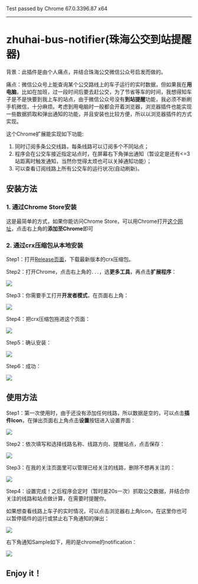 
Test passed by Chrome 67.0.3396.87 x64

------------

# zhuhai-bus-notifier(珠海公交到站提醒器)

背景：此插件是由个人痛点，并结合珠海公交微信公众号启发而做的。

痛点：微信公众号上能查询某个公交路线上的车子运行的实时数据，但如果我在**用电脑**，比如在加班，过一段时间后要去赶公交，为了节省等车的时间，我想得知车子是不是快要到我上车的站点，由于微信公众号没有**到站提醒**功能，我必须不断刷手机微信，十分麻烦。考虑到用电脑时一般都会开着浏览器，浏览器插件也能实现一些数据抓取和弹出通知的功能，并且安装也比较方便，所以以浏览器插件的方式实现。

这个Chrome扩展能实现如下功能:
1. 同时订阅多条公交线路，每条线路可以订阅多个不同站点；
2. 程序会在公交车接近指定站点时，在屏幕右下角弹出通知（暂设定是还有<=3站距离时触发通知，当然你觉得太烦也可以关掉通知功能）；
3. 可以查看订阅线路上所有公交车的运行状况(自动刷新)。

## 安装方法
### 1. 通过Chrome Store安装
这是最简单的方式，如果你能访问Chrome Store，可以用Chrome打开[这个网址](https://chrome.google.com/webstore/detail/zhuhai-bus-arrival-notifi/fbeplekneeagbkkbffppkdmjlhbbpcai "这个网址")，点击右上角的**添加至Chrome**即可

### 2. 通过crx压缩包从本地安装
Step1：打开[Release页面](https://github.com/yellowb/zhuhai-bus-notifier/releases "Release页面")，下载最新版本的crx压缩包。

Step2：打开Chrome，点击右上角的`...`，选**更多工具**，再点击**扩展程序**：

[![](https://raw.githubusercontent.com/yellowb/zhuhai-bus-notifier/guide/guide-photos/1-chrome-menu.png)](https://raw.githubusercontent.com/yellowb/zhuhai-bus-notifier/guide/guide-photos/1-chrome-menu.png)

Step3：你需要手工打开**开发者模式**，在页面右上角：

[![](https://raw.githubusercontent.com/yellowb/zhuhai-bus-notifier/guide/guide-photos/2-enable-dev-mode.png)](https://raw.githubusercontent.com/yellowb/zhuhai-bus-notifier/guide/guide-photos/2-enable-dev-mode.png)

Step4：把crx压缩包拖进这个页面：

[![](https://raw.githubusercontent.com/yellowb/zhuhai-bus-notifier/guide/guide-photos/3-drap.png)](https://raw.githubusercontent.com/yellowb/zhuhai-bus-notifier/guide/guide-photos/3-drap.png)

Step5：确认安装：

[![](https://github.com/yellowb/zhuhai-bus-notifier/raw/guide/guide-photos/4-confirm.png)](https://github.com/yellowb/zhuhai-bus-notifier/raw/guide/guide-photos/4-confirm.png)

Step6：成功：

[![](https://github.com/yellowb/zhuhai-bus-notifier/raw/guide/guide-photos/5-complete.png)](https://github.com/yellowb/zhuhai-bus-notifier/raw/guide/guide-photos/5-complete.png)

## 使用方法
Step1：第一次使用时，由于还没有添加任何线路，所以数据是空的，可以点击**插件Icon**，在弹出页面右上角点击**设置**按钮进入设置界面：

[![](https://github.com/yellowb/zhuhai-bus-notifier/raw/guide/guide-photos/6-setup.png)](https://github.com/yellowb/zhuhai-bus-notifier/raw/guide/guide-photos/6-setup.png)

Step2：依次填写和选择线路名称、线路方向、提醒站点，点击保存：

[![](https://github.com/yellowb/zhuhai-bus-notifier/raw/guide/guide-photos/7-add-line.png)](https://github.com/yellowb/zhuhai-bus-notifier/raw/guide/guide-photos/7-add-line.png)

Step3：在我的关注页面里可以管理已经关注的线路，删除不想再关注的：

[![](https://github.com/yellowb/zhuhai-bus-notifier/raw/guide/guide-photos/8-mgr-line.png)](https://github.com/yellowb/zhuhai-bus-notifier/raw/guide/guide-photos/8-mgr-line.png)

Step4：设置完成！之后程序会定时（暂时是20s一次）抓取公交数据，并结合你关注的线路和站点做计算，在需要时提醒你。

如果想查看线路上车子的实时情况，可以点击浏览器右上角Icon，在这里你也可以暂停插件的运行或禁止右下角通知的弹出：

[![](https://github.com/yellowb/zhuhai-bus-notifier/raw/guide/guide-photos/9-show-bus-real-time.png)](https://github.com/yellowb/zhuhai-bus-notifier/raw/guide/guide-photos/9-show-bus-real-time.png)

右下角通知Sample如下，用的是chrome的notification：

[![](https://github.com/yellowb/zhuhai-bus-notifier/raw/guide/guide-photos/10-notification-show-bus.png)](https://github.com/yellowb/zhuhai-bus-notifier/raw/guide/guide-photos/10-notification-show-bus.png)

## Enjoy it！
